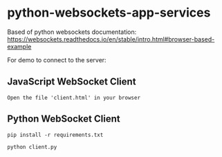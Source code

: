 # python-websockets-app-services

Based of python websockets documentation: https://websockets.readthedocs.io/en/stable/intro.html#browser-based-example

For demo to connect to the server:
    
## JavaScript WebSocket Client
    Open the file 'client.html' in your browser
 
## Python WebSocket Client
    pip install -r requirements.txt
    
    python client.py

